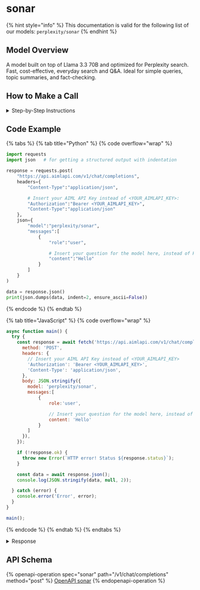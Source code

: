 # sonar

{% hint style="info" %}
This documentation is valid for the following list of our models:   `perplexity/sonar`
{% endhint %}

## Model Overview

A model built on top of Llama 3.3 70B and optimized for Perplexity search. Fast, cost-effective, everyday search and Q\&A. Ideal for simple queries, topic summaries, and fact-checking.

## How to Make a Call

<details>

<summary>Step-by-Step Instructions</summary>

### :digit\_one:  Setup You Can’t Skip

:black\_small\_square:  [**Create an Account**](https://aimlapi.com/app/sign-up): Visit the AI/ML API website and create an account (if you don’t have one yet).\
:black\_small\_square:  [**Generate an API Key**](https://aimlapi.com/app/keys): After logging in, navigate to your account dashboard and generate your API key. Ensure that key is enabled on UI.

### &#x20;:digit\_two:  Copy the code example

Below, you'll find [a code example](sonar.md#code-example) that shows how to structure the request. Choose the code snippet in your preferred programming language and copy it into your development environment.

### :digit\_three:  Modify the code example

:black\_small\_square:  Replace `<YOUR_AIMLAPI_KEY>` with your actual AI/ML API key from your account.\
:black\_small\_square:  Insert your question or request into the `content` field—this is what the model will respond to.

### :digit\_four:  <sup><sub><mark style="background-color:yellow;">(Optional)<mark style="background-color:yellow;"><sub></sup> Adjust other optional parameters if needed

Only `model` and `messages` are required parameters for this model (and we’ve already filled them in for you in the example), but you can include optional parameters if needed to adjust the model’s behavior. Below, you can find the corresponding [API schema](sonar.md#api-schema), which lists all available parameters along with notes on how to use them.

### :digit\_five:  Run your modified code

Run your modified code in your development environment. Response time depends on various factors, but for simple prompts it rarely exceeds a few seconds.

{% hint style="success" %}
If you need a more detailed walkthrough for setting up your development environment and making a request step by step — feel free to use our [Quickstart guide](../../../quickstart/setting-up.md).
{% endhint %}

</details>

## Code Example

{% tabs %}
{% tab title="Python" %}
{% code overflow="wrap" %}
```python
import requests
import json   # for getting a structured output with indentation

response = requests.post(
    "https://api.aimlapi.com/v1/chat/completions",
    headers={
        "Content-Type":"application/json", 

        # Insert your AIML API Key instead of <YOUR_AIMLAPI_KEY>:
        "Authorization":"Bearer <YOUR_AIMLAPI_KEY>",
        "Content-Type":"application/json"
    },
    json={
        "model":"perplexity/sonar",
        "messages":[
            {
                "role":"user",

                # Insert your question for the model here, instead of Hello:
                "content":"Hello"
            }
        ]
    }
)

data = response.json()
print(json.dumps(data, indent=2, ensure_ascii=False))
```
{% endcode %}
{% endtab %}

{% tab title="JavaScript" %}
{% code overflow="wrap" %}
```javascript
async function main() {
  try {
    const response = await fetch('https://api.aimlapi.com/v1/chat/completions', {
      method: 'POST',
      headers: {
        // Insert your AIML API Key instead of <YOUR_AIMLAPI_KEY>
        'Authorization': 'Bearer <YOUR_AIMLAPI_KEY>',
        'Content-Type': 'application/json',
      },
      body: JSON.stringify({
        model: 'perplexity/sonar',
        messages:[
            {
                role:'user',

                // Insert your question for the model here, instead of Hello:
                content: 'Hello'
            }
        ]
      }),
    });

    if (!response.ok) {
      throw new Error(`HTTP error! Status ${response.status}`);
    }

    const data = await response.json();
    console.log(JSON.stringify(data, null, 2));

  } catch (error) {
    console.error('Error', error);
  }
}

main();
```
{% endcode %}
{% endtab %}
{% endtabs %}

<details>

<summary>Response</summary>

{% code overflow="wrap" %}
```json5
{
  "id": "541db1f4-d5ef-4e65-9474-a10843fa92ab",
  "object": "chat.completion",
  "choices": [
    {
      "index": 0,
      "finish_reason": "stop",
      "message": {
        "role": "assistant",
        "content": "Hello is a common English salutation or greeting, first recorded in writing in 1826 in the United States. It has since become widely used in spoken and written communication as a way to say \"hi\" or initiate conversation[1]. \n\nAdditionally, \"Hello\" is the title of well-known songs, such as Adele's 2015 hit and Lionel Richie's classic, both of which have contributed to the cultural popularity of the word[2][3]. \n\nIn other contexts, \"Hello\" is a brand name used by companies such as a vegan-friendly personal care products line and the meal kit service HelloFresh, showing its versatile use beyond just a greeting[4][5]."
      },
      "delta": {
        "role": "assistant",
        "content": ""
      }
    }
  ],
  "created": 1753461943,
  "model": "sonar",
  "usage": {
    "prompt_tokens": 10502,
    "completion_tokens": 292,
    "total_tokens": 10794,
    "search_context_size": "low"
  },
  "citations": [
    "https://en.wikipedia.org/wiki/Hello",
    "https://en.wikipedia.org/wiki/Hello_(Adele_song)",
    "https://www.youtube.com/watch?v=mHONNcZbwDY",
    "https://www.hello-products.com",
    "https://www.hellofresh.com"
  ],
  "search_results": [
    {
      "title": "Hello - Wikipedia",
      "url": "https://en.wikipedia.org/wiki/Hello",
      "date": "2002-06-09",
      "last_updated": "2025-07-23"
    },
    {
      "title": "Hello (Adele song) - Wikipedia",
      "url": "https://en.wikipedia.org/wiki/Hello_(Adele_song)",
      "date": "2015-10-22",
      "last_updated": "2025-06-13"
    },
    {
      "title": "Lionel Richie - Hello (Official Music Video) - YouTube",
      "url": "https://www.youtube.com/watch?v=mHONNcZbwDY",
      "date": "2020-11-20",
      "last_updated": "2025-07-07"
    },
    {
      "title": "Hello Products",
      "url": "https://www.hello-products.com",
      "date": "2025-06-04",
      "last_updated": "2025-06-16"
    },
    {
      "title": "HelloFresh® Meal Kits | Get 10 Free Meals + Free Breakfast For Life",
      "url": "https://www.hellofresh.com",
      "date": "2024-09-19",
      "last_updated": "2025-05-13"
    }
  ]
}
```
{% endcode %}

</details>

## API Schema

{% openapi-operation spec="sonar" path="/v1/chat/completions" method="post" %}
[OpenAPI sonar](https://raw.githubusercontent.com/aimlapi/api-docs/refs/heads/main/docs/api-references/text-models-llm/Perplexity/sonar.json)
{% endopenapi-operation %}
